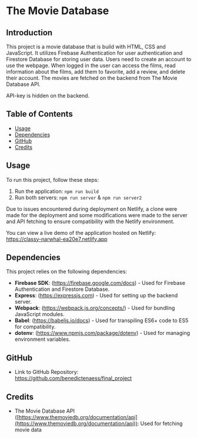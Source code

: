 # The Movie Database

## Introduction

This project is a movie database that is build with HTML, CSS and JavaScript. It utilizes Firebase Authentication for user authentication and Firestore Database for storing user data. Users need to create an account to use the webpage. When logged in the user can access the films, read information about the films, add them to favorite, add a review, and delete their account. The movies are fetched on the backend from The Movie Database API.

API-key is hidden on the backend.

## Table of Contents

- [Usage](#usage)
- [Dependencies](#dependencies)
- [GitHub](#github)
- [Credits](#credits)

## Usage

To run this project, follow these steps:

1. Run the application: `npm run build`
2. Run both servers: `npm run server` & `npm run server2`

Due to issues encountered during deployment on Netlify, a clone were made for the deployment and some modifications were made to the server and API fetching to ensure compatibility with the Netlify environment.

You can view a live demo of the application hosted on Netlify: https://classy-narwhal-ea20e7.netlify.app
 
## Dependencies

This project relies on the following dependencies:

- **Firebase SDK**: (https://firebase.google.com/docs) - Used for Firebase Authentication and Firestore Database.
- **Express**: (https://expressjs.com) - Used for setting up the backend server.
- **Webpack**: (https://webpack.js.org/concepts/) - Used for bundling JavaScript modules.
- **Babel**: (https://babeljs.io/docs) - Used for transpiling ES6+ code to ES5 for compatibility.
- **dotenv**: (https://www.npmjs.com/package/dotenv) - Used for managing environment variables.

## GitHub

- Link to GitHub Repository: https://github.com/benedictenaess/final_project

## Credits

- The Movie Database API ([https://www.themoviedb.org/documentation/api](https://www.themoviedb.org/documentation/api)): Used for fetching movie data

